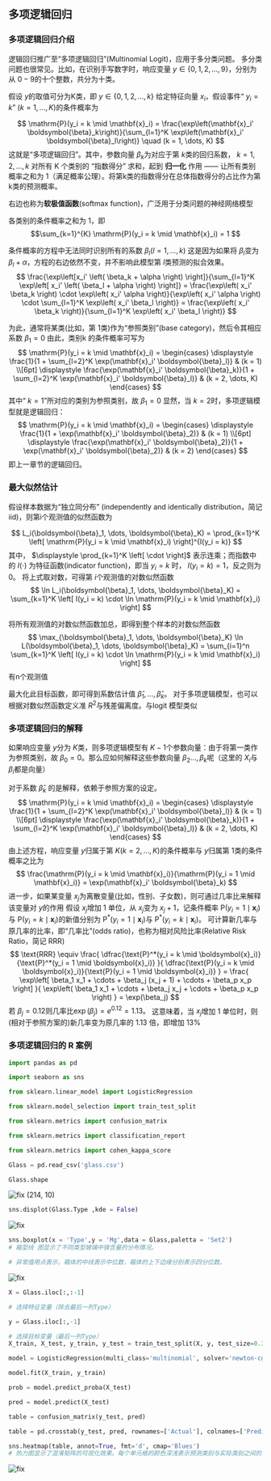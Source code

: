 ## 多项逻辑回归

### 多项逻辑回归介绍

逻辑回归推广至“多项逻辑回归”(Multinomial Logit)，应用于多分类问题。
多分类问题也很常见。比如，在识别手写数字时，响应变量 $y \in \{0, 1, 2, \dots, 9\}$，分别为从 $0-9$的十个整数，共分为十类。

假设 $y$的取值可分为K类，即 $y \in \{0, 1, 2, \dots, k\}$
给定特征向量 $x_i$，假设事件“ $y_i = k$” $(k =1,\dots ,K)$的条件概率为

 $$
\mathrm{P}(y_i = k \mid \mathbf{x}_i) = \frac{\exp\left(\mathbf{x}_i' \boldsymbol{\beta}_k\right)}{\sum_{l=1}^K \exp\left(\mathbf{x}_i' \boldsymbol{\beta}_l\right)} \quad (k = 1, \dots, K) $$
这就是“多项逻辑回归”。其中，参数向量 $\beta_k$为对应于第 $k$类的回归系数， $k =1,2,\dots,k$
对所有 K 个类别的 “指数得分” 求和，起到 **归一化** 作用 —— 让所有类别概率之和为 1（满足概率公理）。将第k类的指数得分在总体指数得分的占比作为第k类的预测概率。

右边也称为**软极值函数**(softmax function)，广泛用于分类问题的神经网络模型

各类别的条件概率之和为 1，即
 $$\sum_{k=1}^{K} \mathrm{P}(y_i = k \mid \mathbf{x}_i) = 1 $$

条件概率的方程中无法同时识别所有的系数 $\beta_l (l = 1,\dots,k)$
这是因为如果将 $\beta_l$变为 $\beta_l+\alpha$，方程的右边依然不变，并不影响此模型第 $l$类预测的拟合效果。
 $$ \frac{\exp\left[x_i' \left( \beta_k + \alpha \right) \right]}{\sum_{l=1}^K \exp\left[ x_i' \left( \beta_l + \alpha \right) \right]} = \frac{\exp\left( x_i' \beta_k \right) \cdot \exp\left( x_i' \alpha \right)}{\exp\left( x_i' \alpha \right) \cdot \sum_{l=1}^K \exp\left( x_i' \beta_l \right)} = \frac{\exp\left( x_i' \beta_k \right)}{\sum_{l=1}^K \exp\left( x_i' \beta_l \right)}  $$

为此，通常将某类(比如，第 1类)作为“参照类别”(base category)，然后令其相应系数 $\beta_1 = 0$
由此，类别k 的条件概率可写为
 $$ \mathrm{P}(y_i = k \mid \mathbf{x}_i) = \begin{cases} \displaystyle \frac{1}{1 + \sum_{l=2}^K \exp(\mathbf{x}_i' \boldsymbol{\beta}_l)} & (k = 1) \\[6pt] \displaystyle \frac{\exp(\mathbf{x}_i' \boldsymbol{\beta}_k)}{1 + \sum_{l=2}^K \exp(\mathbf{x}_i' \boldsymbol{\beta}_l)} & (k = 2, \dots, K) \end{cases}  $$
其中“ $k =1$”所对应的类别为参照类别，故 $\beta_1=0$
显然，当 $k =2$时，多项逻辑模型就是逻辑回归：
 $$ \mathrm{P}(y_i = k \mid \mathbf{x}_i) = \begin{cases} \displaystyle \frac{1}{1 + \exp(\mathbf{x}_i' \boldsymbol{\beta}_2)} & (k = 1) \\[6pt] \displaystyle \frac{\exp(\mathbf{x}_i' \boldsymbol{\beta}_2)}{1 + \exp(\mathbf{x}_i' \boldsymbol{\beta}_2)} & (k = 2) \end{cases}  $$
即上一章节的逻辑回归。

### 最大似然估计

假设样本数据为“独立同分布” (independently and identically distribution，简记 iid)，则第i个观测值的似然函数为

 $$ L_i(\boldsymbol{\beta}_1, \dots, \boldsymbol{\beta}_K) = \prod_{k=1}^K \left[ \mathrm{P}(y_i = k \mid \mathbf{x}_i) \right]^{I(y_i = k)}  $$
其中， $\displaystyle \prod_{k=1}^K \left[ \cdot \right]$ 表示连乘；而指数中的  $I(\cdot)$ 为特征函数(indicator function)，即当  $y_i = k$ 时， $I(y_i = k) = 1$，反之则为 0。
将上式取对数，可得第 $i$个观测值的对数似然函数
 $$ \ln L_i(\boldsymbol{\beta}_1, \dots, \boldsymbol{\beta}_K) = \sum_{k=1}^K \left[ I(y_i = k) \cdot \ln \mathrm{P}(y_i = k \mid \mathbf{x}_i) \right]  $$

将所有观测值的对数似然函数加总，即得到整个样本的对数似然函数
 $$ \max_{\boldsymbol{\beta}_1, \dots, \boldsymbol{\beta}_K} \ln L(\boldsymbol{\beta}_1, \dots, \boldsymbol{\beta}_K) = \sum_{i=1}^n \sum_{k=1}^K \left[ I(y_i = k) \cdot \ln \mathrm{P}(y_i = k \mid \mathbf{x}_i) \right]  $$
有n个观测值

最大化此目标函数，即可得到系数估计值 $\hat \beta_1,\dots,\hat \beta_k$。
对于多项逻辑模型，也可以根据对数似然函数定义准 $R^2$与残差偏离度。与logit 模型类似

### 多项逻辑回归的解释

如果响应变量 $y$分为 $K$类，则多项逻辑模型有 $K-1$个参数向量：由于将第一类作为参照类别，故 $\beta_0 = 0$。那么应如何解释这些参数向量 $\beta_2 \dots ,\beta_k$呢（这里的 $X_i$与 $\beta_i$都是向量）

对于系数 $\hat \beta_k$ 的是解释，依赖于参照方案的设定。
 $$ \mathrm{P}(y_i = k \mid \mathbf{x}_i) = \begin{cases} \displaystyle \frac{1}{1 + \sum_{l=2}^K \exp(\mathbf{x}_i' \boldsymbol{\beta}_l)} & (k = 1) \\[6pt] \displaystyle \frac{\exp(\mathbf{x}_i' \boldsymbol{\beta}_k)}{1 + \sum_{l=2}^K \exp(\mathbf{x}_i' \boldsymbol{\beta}_l)} & (k = 2, \dots, K) \end{cases}  $$
由上述方程，响应变量 $y$归属于第 $K(k = 2,\dots ,K)$的条件概率与 $y$归属第 $1$类的条件概率之比为
 $$ \frac{\mathrm{P}(y_i = k \mid \mathbf{x}_i)}{\mathrm{P}(y_i = 1 \mid \mathbf{x}_i)} = \exp(\mathbf{x}_i' \boldsymbol{\beta}_k)  $$
进一步，如果某变量 $x_j$为离散变量(比如，性别、子女数)，则可通过几率比来解释该变量对  $y$的作用
假设 $x_j$增加 1 单位，从 $x_j$变为 $x_j + 1$，记条件概率 $\mathrm{P}(y_i = 1 \mid \boldsymbol{x}_i)$与 $\mathrm{P}(y_i = k \mid \boldsymbol{x}_i)$的新值分别为 $\mathrm{P}^*(y_i = 1 \mid \boldsymbol{x}_i)$与 $\mathrm{P}^*(y_i = k \mid \boldsymbol{x}_i)$。
可计算新几率与原几率的比率，即“几率比”(odds ratio)，也称为相对风险比率(Relative Risk Ratio，简记 RRR)
 $$ \text{RRR} \equiv \frac{ \dfrac{\text{P}^*(y_i = k \mid \boldsymbol{x}_i)}{\text{P}^*(y_i = 1 \mid \boldsymbol{x}_i)} }{ \dfrac{\text{P}(y_i = k \mid \boldsymbol{x}_i)}{\text{P}(y_i = 1 \mid \boldsymbol{x}_i)} } = \frac{ \exp\left[ \beta_1 x_1 + \cdots + \beta_j (x_j + 1) + \cdots + \beta_p x_p \right] }{ \exp\left( \beta_1 x_1 + \cdots + \beta_j x_j + \cdots + \beta_p x_p \right) } = \exp(\beta_j)  $$
 $\text{若 } \beta_j = 0.12\text{则几率比}\exp(\beta_j) = e^{0.12} = 1.13。$
这意味着，当 $x_j$增加 1 单位时，则(相对于参照方案的)新几率变为原几率的 1.13 倍，即增加 13%

### 多项逻辑回归的 R 案例

```python
import pandas as pd

import seaborn as sns

from sklearn.linear_model import LogisticRegression

from sklearn.model_selection import train_test_split

from sklearn.metrics import confusion_matrix

from sklearn.metrics import classification_report

from sklearn.metrics import cohen_kappa_score
```

```python
Glass = pd.read_csv('glass.csv')

Glass.shape
```

![fix](/images/Pasted%20image%2020250710125135.png)
(214, 10)

```python
sns.displot(Glass.Type ,kde = False)
```

![fix](/images/Pasted%20image%2020250710125354.png)

```python
sns.boxplot(x = 'Type',y = 'Mg',data = Glass,paletta = 'Set2')
# 箱型线 图显示了不同类型玻璃中镁含量的分布情况。

# 异常值用点表示，箱体的中线表示中位数，箱体的上下边缘分别表示四分位数。
```

![fix](/images/Pasted%20image%2020250710125456.png)

```python
X = Glass.iloc[:,:-1]

# 选择特征变量（除去最后一列Type）

y = Glass.iloc[:,-1]

# 选择目标变量（最后一列Type）
X_train, X_test, y_train, y_test = train_test_split(X, y, test_size=0.3,stratify=y, random_state=0)

model = LogisticRegression(multi_class='multinomial', solver='newton-cg', C = 1e10,max_iter=1000)

model.fit(X_train, y_train)

prob = model.predict_proba(X_test)

pred = model.predict(X_test)

table = confusion_matrix(y_test, pred)

table = pd.crosstab(y_test, pred, rownames=['Actual'], colnames=['Predicted'])

sns.heatmap(table, annot=True, fmt='d', cmap='Blues')
# 热力图显示了混淆矩阵的可视化效果。每个单元格的颜色深浅表示预测类别与实际类别之间的关系。

```

![fix](/images/Pasted%20image%2020250710125651.png)
